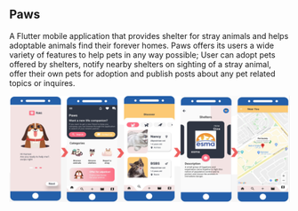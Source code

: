 

## Paws

A Flutter mobile application that provides shelter for stray animals and helps adoptable animals find their forever homes. Paws offers its users a wide variety of features to help pets in any way possible; User can adopt pets offered by shelters, notify nearby shelters on sighting of a stray animal, offer their own pets for adoption and publish posts about any pet related topics or inquires.


<img src="/assets/images/Paws-Screenshot.png" alt="Paws App Screenshot">
